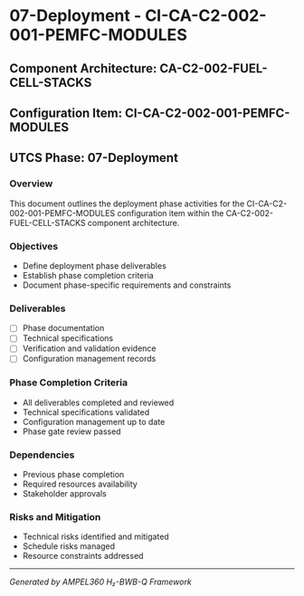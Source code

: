 # 07-Deployment - CI-CA-C2-002-001-PEMFC-MODULES

## Component Architecture: CA-C2-002-FUEL-CELL-STACKS
## Configuration Item: CI-CA-C2-002-001-PEMFC-MODULES
## UTCS Phase: 07-Deployment

### Overview
This document outlines the deployment phase activities for the CI-CA-C2-002-001-PEMFC-MODULES configuration item within the CA-C2-002-FUEL-CELL-STACKS component architecture.

### Objectives
- Define deployment phase deliverables
- Establish phase completion criteria
- Document phase-specific requirements and constraints

### Deliverables
- [ ] Phase documentation
- [ ] Technical specifications
- [ ] Verification and validation evidence
- [ ] Configuration management records

### Phase Completion Criteria
- All deliverables completed and reviewed
- Technical specifications validated
- Configuration management up to date
- Phase gate review passed

### Dependencies
- Previous phase completion
- Required resources availability
- Stakeholder approvals

### Risks and Mitigation
- Technical risks identified and mitigated
- Schedule risks managed
- Resource constraints addressed

---
*Generated by AMPEL360 H₂-BWB-Q Framework*
